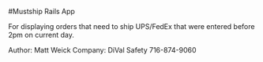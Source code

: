 #Mustship Rails App

For displaying orders that need to ship UPS/FedEx that were entered before 
2pm on current day.

Author: Matt Weick
Company: DiVal Safety
716-874-9060
